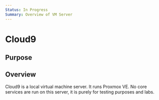 ```yaml
---
Status: In Progress
Summary: Overview of VM Server
---
```

# Cloud9
## Purpose
## Overview
Cloud9 is a local virtual machine server. It runs Proxmox VE. No core services are run on this server, it is purely for testing purposes and labs.
